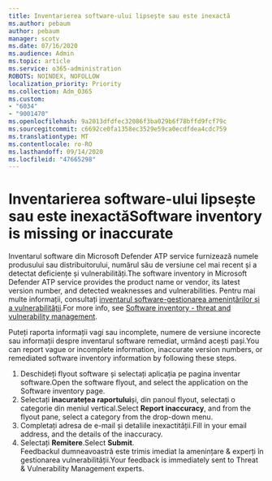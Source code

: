 ```yaml
---
title: Inventarierea software-ului lipsește sau este inexactă
ms.author: pebaum
author: pebaum
manager: scotv
ms.date: 07/16/2020
ms.audience: Admin
ms.topic: article
ms.service: o365-administration
ROBOTS: NOINDEX, NOFOLLOW
localization_priority: Priority
ms.collection: Adm_O365
ms.custom:
- "6034"
- "9001470"
ms.openlocfilehash: 9a2013dfdfec32086f3ba029b6f78bffd9fcf79c
ms.sourcegitcommit: c6692ce0fa1358ec3529e59ca0ecdfdea4cdc759
ms.translationtype: MT
ms.contentlocale: ro-RO
ms.lasthandoff: 09/14/2020
ms.locfileid: "47665298"
---
```

# <a name="software-inventory-is-missing-or-inaccurate"></a><span data-ttu-id="fe169-102">Inventarierea software-ului lipsește sau este inexactă</span><span class="sxs-lookup"><span data-stu-id="fe169-102">Software inventory is missing or inaccurate</span></span>

<span data-ttu-id="fe169-103">Inventarul software din Microsoft Defender ATP service furnizează numele produsului sau distribuitorului, numărul său de versiune cel mai recent și a detectat deficiențe și vulnerabilități.</span><span class="sxs-lookup"><span data-stu-id="fe169-103">The software inventory in Microsoft Defender ATP service provides the product name or vendor, its latest version number, and detected weaknesses and vulnerabilities.</span></span> <span data-ttu-id="fe169-104">Pentru mai multe informații, consultați [inventarul software-gestionarea amenințărilor și a vulnerabilității](https://docs.microsoft.com/windows/security/threat-protection/microsoft-defender-atp/tvm-software-inventory).</span><span class="sxs-lookup"><span data-stu-id="fe169-104">For more info, see [Software inventory - threat and vulnerability management](https://docs.microsoft.com/windows/security/threat-protection/microsoft-defender-atp/tvm-software-inventory).</span></span>

<span data-ttu-id="fe169-105">Puteți raporta informații vagi sau incomplete, numere de versiune incorecte sau informații despre inventarul software remediat, urmând acești pași.</span><span class="sxs-lookup"><span data-stu-id="fe169-105">You can report vague or incomplete information, inaccurate version numbers, or remediated software inventory information by following these steps.</span></span>  

1. <span data-ttu-id="fe169-106">Deschideți flyout software și selectați aplicația pe pagina inventar software.</span><span class="sxs-lookup"><span data-stu-id="fe169-106">Open the software flyout, and select the application on the Software inventory page.</span></span>
2. <span data-ttu-id="fe169-107">Selectați **inacuratețea raportului**și, din panoul flyout, selectați o categorie din meniul vertical.</span><span class="sxs-lookup"><span data-stu-id="fe169-107">Select **Report inaccuracy**, and from the flyout pane, select a category from the drop-down menu.</span></span>
3. <span data-ttu-id="fe169-108">Completați adresa de e-mail și detaliile inexactității.</span><span class="sxs-lookup"><span data-stu-id="fe169-108">Fill in your email address, and the details of the inaccuracy.</span></span>
4. <span data-ttu-id="fe169-109">Selectați **Remitere**.</span><span class="sxs-lookup"><span data-stu-id="fe169-109">Select **Submit**.</span></span></br>
    <span data-ttu-id="fe169-110">Feedbackul dumneavoastră este trimis imediat la amenințare & experți în gestionarea vulnerabilității.</span><span class="sxs-lookup"><span data-stu-id="fe169-110">Your feedback is immediately sent to Threat & Vulnerability Management experts.</span></span>